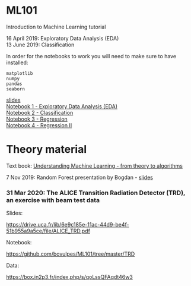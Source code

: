 # ML101
Introduction to Machine Learning tutorial  

16 April 2019: Exploratory Data Analysis (EDA)  
13 June 2019: Classification

In order for the notebooks to work you will need to make sure to have installed:  

`matplotlib`  
`numpy`  
`pandas`  
`seaborn`  

[slides](https://docs.google.com/presentation/d/1oA8O55MbxKMwLLbWsE1jTbBDzddkn55OeoTRxHlY6wQ/edit?usp=sharing)  
[Notebook 1 - Exploratory Data Analysis (EDA)](https://github.com/MLatCezeaux/ML101/blob/master/notebooks/EDA_SDSS.ipynb)  
[Notebook 2 - Classification](notebooks/Classification.ipynb)  
[Notebook 3 - Regression](notebooks/Regression.ipynb)  
[Notebook 4 - Regression II](notebooks/Regression2.ipynb)


# Theory material

Text book: [Understanding Machine Learning - from theory to algorithms](https://www.cs.huji.ac.il/~shais/UnderstandingMachineLearning/understanding-machine-learning-theory-algorithms.pdf)

7 Nov 2019: Random Forest presentation by Bogdan - [slides](https://drive.google.com/file/d/1a2CHLdYoU0LjESIRIiKorVtv5PZKzBAL/view?usp=sharing)

### 31 Mar 2020: The ALICE Transition Radiation Detector (TRD), an exercise with beam test data

Slides:

https://drive.uca.fr/lib/6e9c185e-11ac-44d9-be4f-51b955a9a5ce/file/ALICE_TRD.pdf

Notebook:

https://github.com/bovulpes/ML101/tree/master/TRD

Data:

https://box.in2p3.fr/index.php/s/qoLssQFAqdt46w3

